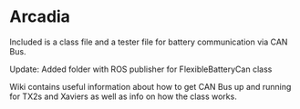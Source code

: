 # Arcadia

Included is a class file and a tester file for battery communication via CAN Bus.

Update: Added folder with ROS publisher for FlexibleBatteryCan class

Wiki contains useful information about how to get CAN Bus up and running for TX2s and Xaviers as well as info on how the class works.
